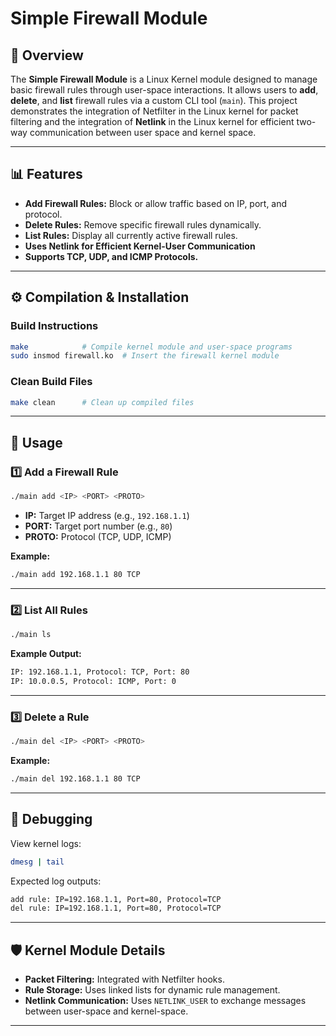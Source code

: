 # Simple Firewall Module

## 📅 Overview

The **Simple Firewall Module** is a Linux Kernel module designed to manage basic firewall rules through user-space interactions. It allows users to **add**, **delete**, and **list** firewall rules via a custom CLI tool (`main`). This project demonstrates the integration of Netfilter in the Linux kernel for packet filtering and the integration of **Netlink** in the Linux kernel for efficient two-way communication between user space and kernel space.

---

## 📊 Features

- **Add Firewall Rules:** Block or allow traffic based on IP, port, and protocol.
- **Delete Rules:** Remove specific firewall rules dynamically.
- **List Rules:** Display all currently active firewall rules.
- **Uses Netlink for Efficient Kernel-User Communication**
- **Supports TCP, UDP, and ICMP Protocols.**

---

## ⚙️ Compilation & Installation

### Build Instructions

```bash
make            # Compile kernel module and user-space programs
sudo insmod firewall.ko  # Insert the firewall kernel module
```

### Clean Build Files

```bash
make clean      # Clean up compiled files
```

---

## 🚀 Usage

### 1️⃣ Add a Firewall Rule

```bash
./main add <IP> <PORT> <PROTO>
```

- **IP:** Target IP address (e.g., `192.168.1.1`)
- **PORT:** Target port number (e.g., `80`)
- **PROTO:** Protocol (TCP, UDP, ICMP)

**Example:**
```bash
./main add 192.168.1.1 80 TCP
```

---

### 2️⃣ List All Rules

```bash
./main ls
```

**Example Output:**

```bash
IP: 192.168.1.1, Protocol: TCP, Port: 80
IP: 10.0.0.5, Protocol: ICMP, Port: 0
```

---

### 3️⃣ Delete a Rule

```bash
./main del <IP> <PORT> <PROTO>
```

**Example:**
```bash
./main del 192.168.1.1 80 TCP
```

---

## 👀 Debugging

View kernel logs:

```bash
dmesg | tail
```

Expected log outputs:

```bash
add rule: IP=192.168.1.1, Port=80, Protocol=TCP
del rule: IP=192.168.1.1, Port=80, Protocol=TCP
```

---

## 🛡️ Kernel Module Details

- **Packet Filtering:** Integrated with Netfilter hooks.
- **Rule Storage:** Uses linked lists for dynamic rule management.
- **Netlink Communication:** Uses `NETLINK_USER` to exchange messages between user-space and kernel-space.

---


